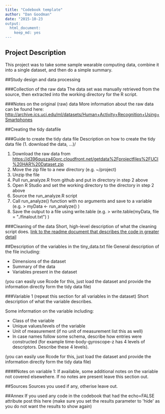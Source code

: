 ```yaml
---
title: "Codebook template"
author: "Dan Goodman"
date: "2015-10-23
output:
  html_document:
    keep_md: yes
---
```


## Project Description
This project was to take some sample wearable computing data, combine it into a single dataset, and then do a simple summary.

##Study design and data processing

###Collection of the raw data
The data set was manually retrieved from the source, then extracted into the working directory for the R script.

###Notes on the original (raw) data 
More information about the raw data can be found here: http://archive.ics.uci.edu/ml/datasets/Human+Activity+Recognition+Using+Smartphones

##Creating the tidy datafile

###Guide to create the tidy data file
Description on how to create the tidy data file (1. download the data, ...)/
1.  Download the raw data from https://d396qusza40orc.cloudfront.net/getdata%2Fprojectfiles%2FUCI%20HAR%20Dataset.zip 
2.  Move the zip file to a new directory (e.g. ~/project)
3.  Unzip the file
4.  Pull run_analyze.R from github and put in directory in step 2 above
5.  Open R Studio and set the working directory to the directory in step 2 above
6.  Source the run_analyze.R script
7.  Call run_analyze() function with no arguments and save to a variable (e.g.  > myData <- run_analyze() )
8.  Save the output to a file using write.table (e.g. > write.table(myData, file = "./finalout.txt") )

###Cleaning of the data
Short, high-level description of what the cleaning script does. [link to the readme document that describes the code in greater detail]()

##Description of the variables in the tiny_data.txt file
General description of the file including:
 - Dimensions of the dataset
 - Summary of the data
 - Variables present in the dataset

(you can easily use Rcode for this, just load the dataset and provide the information directly form the tidy data file)

###Variable 1 (repeat this section for all variables in the dataset)
Short description of what the variable describes.

Some information on the variable including:
 - Class of the variable
 - Unique values/levels of the variable
 - Unit of measurement (if no unit of measurement list this as well)
 - In case names follow some schema, describe how entries were constructed (for example time-body-gyroscope-z has 4 levels of descriptors. Describe these 4 levels). 

(you can easily use Rcode for this, just load the dataset and provide the information directly form the tidy data file)

####Notes on variable 1:
If available, some additional notes on the variable not covered elsewehere. If no notes are present leave this section out.

##Sources
Sources you used if any, otherise leave out.

##Annex
If you used any code in the codebook that had the echo=FALSE attribute post this here (make sure you set the results parameter to 'hide' as you do not want the results to show again)


